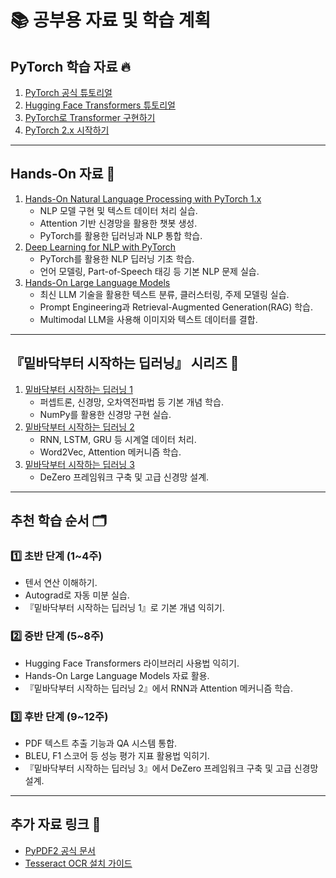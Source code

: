 # 📚 공부용 자료 및 학습 계획

## PyTorch 학습 자료 🔥
1. [PyTorch 공식 튜토리얼](https://pytorch.org/tutorials/)
2. [Hugging Face Transformers 튜토리얼](https://huggingface.co/docs/transformers/index)
3. [PyTorch로 Transformer 구현하기](https://pytorch.org/tutorials/beginner/transformer_tutorial.html)
4. [PyTorch 2.x 시작하기](https://pytorch.org/get-started/pytorch-2.0/)

---

## Hands-On 자료 📖
1. [Hands-On Natural Language Processing with PyTorch 1.x](https://github.com/PacktPublishing/Hands-On-Natural-Language-Processing-with-PyTorch-1.x)
   - NLP 모델 구현 및 텍스트 데이터 처리 실습.
   - Attention 기반 신경망을 활용한 챗봇 생성.
   - PyTorch를 활용한 딥러닝과 NLP 통합 학습.
2. [Deep Learning for NLP with PyTorch](https://pytorch.org/tutorials/beginner/deep_learning_nlp_tutorial.html)
   - PyTorch를 활용한 NLP 딥러닝 기초 학습.
   - 언어 모델링, Part-of-Speech 태깅 등 기본 NLP 문제 실습.
3. [Hands-On Large Language Models](https://github.com/HandsOnLLM/Hands-On-Large-Language-Models)
   - 최신 LLM 기술을 활용한 텍스트 분류, 클러스터링, 주제 모델링 실습.
   - Prompt Engineering과 Retrieval-Augmented Generation(RAG) 학습.
   - Multimodal LLM을 사용해 이미지와 텍스트 데이터를 결합.

---

## 『밑바닥부터 시작하는 딥러닝』 시리즈 📘
1. [밑바닥부터 시작하는 딥러닝 1](https://github.com/WegraLee/deep-learning-from-scratch)
   - 퍼셉트론, 신경망, 오차역전파법 등 기본 개념 학습.
   - NumPy를 활용한 신경망 구현 실습.
2. [밑바닥부터 시작하는 딥러닝 2](https://github.com/sunny1c/deep-learning-from-scratch-2)
   - RNN, LSTM, GRU 등 시계열 데이터 처리.
   - Word2Vec, Attention 메커니즘 학습.
3. [밑바닥부터 시작하는 딥러닝 3](https://github.com/WegraLee/deep-learning-from-scratch-3)
   - DeZero 프레임워크 구축 및 고급 신경망 설계.

---

## 추천 학습 순서 🗂️

### 1️⃣ 초반 단계 (1~4주)
- 텐서 연산 이해하기.
- Autograd로 자동 미분 실습.
- 『밑바닥부터 시작하는 딥러닝 1』로 기본 개념 익히기.

### 2️⃣ 중반 단계 (5~8주)
- Hugging Face Transformers 라이브러리 사용법 익히기.
- Hands-On Large Language Models 자료 활용.
- 『밑바닥부터 시작하는 딥러닝 2』에서 RNN과 Attention 메커니즘 학습.

### 3️⃣ 후반 단계 (9~12주)
- PDF 텍스트 추출 기능과 QA 시스템 통합.
- BLEU, F1 스코어 등 성능 평가 지표 활용법 익히기.
- 『밑바닥부터 시작하는 딥러닝 3』에서 DeZero 프레임워크 구축 및 고급 신경망 설계.

---

## 추가 자료 링크 🔗
- [PyPDF2 공식 문서](https://pypi.org/project/PyPDF2/)
- [Tesseract OCR 설치 가이드](https://tesseract-ocr.github.io/tessdoc/Home.html)
